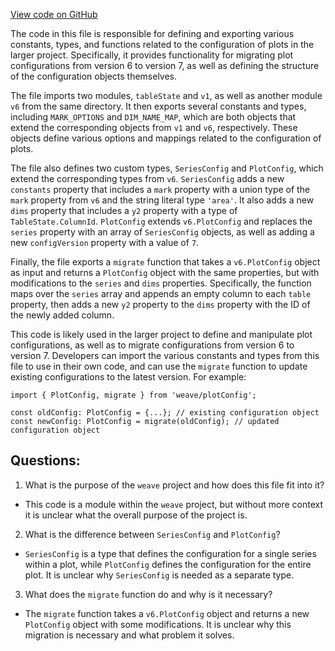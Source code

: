 [View code on GitHub](https://github.com/wandb/weave/weave-js/src/components/Panel2/PanelPlot/versions/v7.ts)

The code in this file is responsible for defining and exporting various constants, types, and functions related to the configuration of plots in the larger project. Specifically, it provides functionality for migrating plot configurations from version 6 to version 7, as well as defining the structure of the configuration objects themselves.

The file imports two modules, `tableState` and `v1`, as well as another module `v6` from the same directory. It then exports several constants and types, including `MARK_OPTIONS` and `DIM_NAME_MAP`, which are both objects that extend the corresponding objects from `v1` and `v6`, respectively. These objects define various options and mappings related to the configuration of plots.

The file also defines two custom types, `SeriesConfig` and `PlotConfig`, which extend the corresponding types from `v6`. `SeriesConfig` adds a new `constants` property that includes a `mark` property with a union type of the `mark` property from `v6` and the string literal type `'area'`. It also adds a new `dims` property that includes a `y2` property with a type of `TableState.ColumnId`. `PlotConfig` extends `v6.PlotConfig` and replaces the `series` property with an array of `SeriesConfig` objects, as well as adding a new `configVersion` property with a value of `7`.

Finally, the file exports a `migrate` function that takes a `v6.PlotConfig` object as input and returns a `PlotConfig` object with the same properties, but with modifications to the `series` and `dims` properties. Specifically, the function maps over the `series` array and appends an empty column to each `table` property, then adds a new `y2` property to the `dims` property with the ID of the newly added column.

This code is likely used in the larger project to define and manipulate plot configurations, as well as to migrate configurations from version 6 to version 7. Developers can import the various constants and types from this file to use in their own code, and can use the `migrate` function to update existing configurations to the latest version. For example:

```
import { PlotConfig, migrate } from 'weave/plotConfig';

const oldConfig: PlotConfig = {...}; // existing configuration object
const newConfig: PlotConfig = migrate(oldConfig); // updated configuration object
```
## Questions: 
 1. What is the purpose of the `weave` project and how does this file fit into it?
- This code is a module within the `weave` project, but without more context it is unclear what the overall purpose of the project is.

2. What is the difference between `SeriesConfig` and `PlotConfig`?
- `SeriesConfig` is a type that defines the configuration for a single series within a plot, while `PlotConfig` defines the configuration for the entire plot. It is unclear why `SeriesConfig` is needed as a separate type.

3. What does the `migrate` function do and why is it necessary?
- The `migrate` function takes a `v6.PlotConfig` object and returns a new `PlotConfig` object with some modifications. It is unclear why this migration is necessary and what problem it solves.